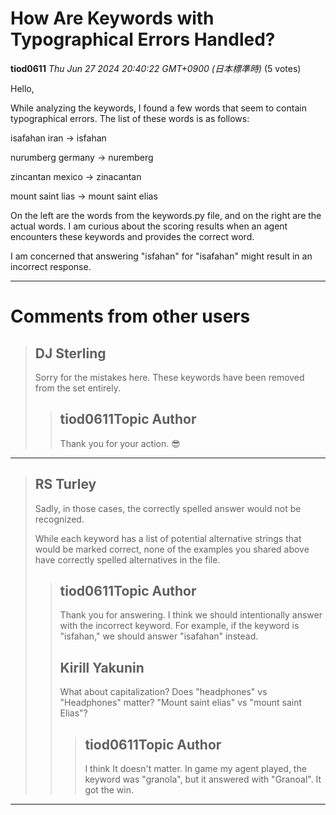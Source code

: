 # How Are Keywords with Typographical Errors Handled?

**tiod0611** *Thu Jun 27 2024 20:40:22 GMT+0900 (日本標準時)* (5 votes)

Hello,

While analyzing the keywords, I found a few words that seem to contain typographical errors. The list of these words is as follows:

isafahan iran → isfahan

nurumberg germany → nuremberg

zincantan mexico → zinacantan

mount saint lias → mount saint elias

On the left are the words from the keywords.py file, and on the right are the actual words. I am curious about the scoring results when an agent encounters these keywords and provides the correct word.

I am concerned that answering "isfahan" for "isafahan" might result in an incorrect response.



---

 # Comments from other users

> ## DJ Sterling
> 
> Sorry for the mistakes here.  These keywords have been removed from the set entirely.
> 
> 
> 
> > ## tiod0611Topic Author
> > 
> > Thank you for your action. 😎
> > 
> > 
> > 


---

> ## RS Turley
> 
> Sadly, in those cases, the correctly spelled answer would not be recognized. 
> 
> While each keyword has a list of potential alternative strings that would be marked correct, none of the examples you shared above have correctly spelled alternatives in the file.
> 
> 
> 
> > ## tiod0611Topic Author
> > 
> > Thank you for answering. I think we should intentionally answer with the incorrect keyword. For example, if the keyword is "isfahan," we should answer "isafahan" instead.
> > 
> > 
> > 
> > ## Kirill Yakunin
> > 
> > What about capitalization? Does "headphones" vs "Headphones" matter? "Mount saint elias" vs "mount saint Elias"?
> > 
> > 
> > 
> > > ## tiod0611Topic Author
> > > 
> > > I think It doesn't matter. In game my agent played, the keyword was "granola", but it answered with "Granoal". It got the win.
> > > 
> > > 
> > > 


---

